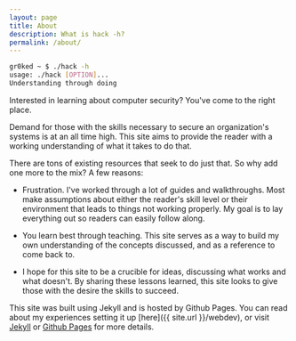 ```yaml
---
layout: page
title: About
description: What is hack -h?
permalink: /about/
---
```


```bash
gr0ked ~ $ ./hack -h
usage: ./hack [OPTION]...
Understanding through doing
```

Interested in learning about computer security? You've come to the right place.

Demand for those with the skills necessary to secure an organization's systems is at an all time high. This site aims to provide the reader with a working understanding of what it takes to do that.

There are tons of existing resources that seek to do just that. So why add one more to the mix? A few reasons:

- Frustration. I've worked through a lot of guides and walkthroughs. Most make assumptions about either the reader's skill level or their environment that leads to things not working properly. My goal is to lay everything out so readers can easily follow along.

- You learn best through teaching. This site serves as a way to build my own understanding of the concepts discussed, and as a reference to come back to.

- I hope for this site to be a crucible for ideas, discussing what works and what doesn't. By sharing these lessons learned, this site looks to give those with the desire the skills to succeed.

This site was built using Jekyll and is hosted by Github Pages. You can read about my experiences setting it up [here]({{ site.url }}/webdev), or visit [Jekyll](https://jekyllrb.com) or [Github Pages](https://pages.github.com) for more details.
